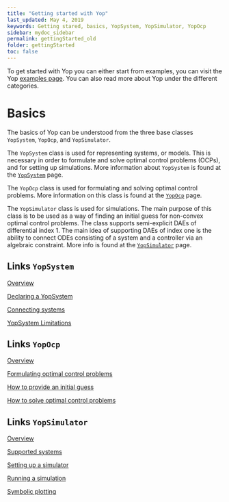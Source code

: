 ```yaml
---
title: "Getting started with Yop"
last_updated: May 4, 2019
keywords: Getting stared, basics, YopSystem, YopSimulator, YopOcp
sidebar: mydoc_sidebar
permalink: gettingStarted_old
folder: gettingStarted
toc: false
---
```

To get started with Yop you can either start from examples, you can visit the Yop [examples page](examples). You can also read more about Yop under the different categories.

# Basics
The basics of Yop can be understood from the three base classes `YopSystem`, `YopOcp`, and `YopSimulator`.

The `YopSystem` class is used for representing systems, or models. This is necessary in order to formulate and solve optimal control problems (OCPs), and for setting up simulations. More information about `YopSystem` is found at the [`YopSystem`](yopSystemOverview) page.

The `YopOcp` class is used for formulating and solving optimal control problems. More information on this class is found at the [`YopOcp`](yopOcp) page.

The `YopSimulator` class is used for simulations. The main purpose of this class is to be used as a way of finding an initial guess for non-convex optimal control problems. The class supports semi-explicit DAEs of differential index 1. The main idea of supporting DAEs of index one is the ability to connect ODEs consisting of a system and a controller via an algebraic constraint. More info is found at the [`YopSimulator`](yopSimulator) page.

## Links `YopSystem`
[Overview](yopSystemOverview)

[Declaring a YopSystem](yopSystem)

[Connecting systems](connections)

[YopSystem Limitations](yopSystemLimitations)

## Links `YopOcp`
[Overview](yopOcp)

[Formulating optimal control problems](formulatingOptimalControlProblems)

[How to provide an initial guess](initialGuess)

[How to solve optimal control problems](solvingOcps)

## Links `YopSimulator`
[Overview](simulationOverview)

[Supported systems](yopSimulator#supported-systems)

[Setting up a simulator](yopSimulator#declaring-a-yopsimulator)

[Running a simulation](yopSimulator#simulating)

[Symbolic plotting](yopSimulator#numerical-results-by-symbolic-plotting)

